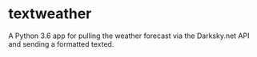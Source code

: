 # textweather

A Python 3.6 app for pulling the weather forecast via the Darksky.net API and sending a formatted texted.
